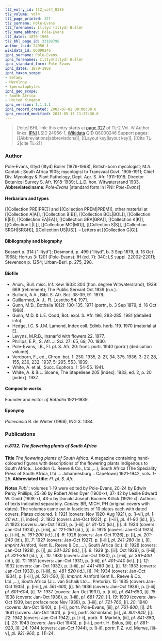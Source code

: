 ```yaml
---
tl2_entry_id: tl2_vol4_0385
tl2_volume: vol4
tl2_page_printed: 327
tl2_surname: Pole-Evans
tl2_forenames: Illtyd (Iltyd) Buller
tl2_name_abbrev: Pole-Evans
tl2_dates: 1879-1968
tl2_bhl_page_id: 33189798
author_lsid: 24956-1
wikidata_id: Q6000246
ipni_surname: Pole-Evans
ipni_forenames: Illtyd(Iltyd) Buller
ipni_standard_form: Pole-Evans
ipni_dates: 1879-1968
ipni_taxon_scope: 
- Botany
- Mycology
- Spermatophytes
ipni_geo_scope: 
- South Africa
- United Kingdom
ipni_version: 1.1.1.1
ipni_record_created: 2003-07-02 00:00:00.0
ipni_record_modified: 2013-05-15 11:27:30.0
---
```


> [!cite] BHL link: this entry starts at [page 327](https://www.biodiversitylibrary.org/page/33189798) of TL-2 Vol. IV
> Author links: [IPNI](https://www.ipni.org/a/24956-1) LSID 24956-1, [Wikidata](https://www.wikidata.org/wiki/Q6000246) QID Q6000246
> Support pages: [[Abbreviations|abbreviations]], [[Layout key|layout key]], [[Cite TL-2|cite TL-2]]

### Author

Pole-Evans, Illtyd (Iltyd) Buller (1879-1968), British-born mycologist; M.A. Cantab.; South Africa 1905; mycologist to Transvaal Govt. 1905-1911; Chief Div. Mycology & Plant Pathology, Dept. Agr. S. Afr. 1911-1918; Director Botanical Survey S. Afr. 1918-1939; L.L.D. hon. Witwatersrand 1933. 
**Abbreviated name**: *Pole-Evans* \[standard form in IPNI: *Pole-Evans*\]

#### Herbarium and types

[[Collection PRE|PRE]] and [[Collection PREM|PREM]]; other material at [[Collection A|A]], [[Collection B|B]], [[Collection BOL|BOL]], [[Collection E|E]], [[Collection EA|EA]], [[Collection GRA|GRA]], [[Collection K|K]], [[Collection L|L]], [[Collection MO|MO]], [[Collection S|S]], [[Collection SRGH|SRGH]], [[Collection US|US]]. – Letters at [[Collection G|G]].

#### Bibliography and biography

Bossert p. 314 ("Illtyd"); Desmond, p. 499 ("Iltyd", b. 3 Sep 1879, d. 16 Oct 1968); Hortus 3: 1201 (Pole-Evans); IH (ed. 7): 340; LS suppl. 22002-22011; Stevenson p. 1254; Urban-Berl. p. 275, 298.

#### Biofile

- Anon., Bull. misc. Inf. Kew 1933: 304 (hon. degree Witwatersrand), 1939: 669 (retirement); The Public Servant Oct 1939 (n.v.).
- Bullock, A.A., Bibl. S. Afr. Bot. 38-39, 91. 1978.
- Guillarmod, A. J., Fl. Lesotho 54. 1971.
- Gunn, M.D., Bothalia 10(2): 130-135. 1971 (portr., b. 3 Sep 1879, d. 16 Oct 1968).
- Gunn, M.D. & L.E. Codd, Bot. expl. S. Afr. 196, 283-285. 1981 (detailed info).
- Hedge, I.C. & J.M. Lamond, Index coll. Edinb. herb. 119. 1970 (material at E).
- Levyns, M.R.B., Insnar'd with flowers 22. 1977.
- Phillips, E.P., S. Afr. J. Sci. 27: 65, 69, 70. 1930.
- Pole-Evans, I.B., Fl. pl. S. Afr. 20: front. portr. 1940 (portr.) (dedication volume).
- Verdoorn, F., ed., Chron. bot. 1: 250. 1935, 2: 27, 34, 375. 1936, 3: 27, 28, 155, 230, 232. 1937, 5: 295, 553. 1939.
- White, A. et al., Succ. Euphorb. 1: 54-55. 1941.
- White, A. & B.L. Sloane, The Stapelieae 205 \[index\]. 1933, ed. 2, p. 20 \[index\]. 1937.

#### Composite works

Founder and editor *of Bothalia* 1921-1939.

#### Eponymy

*Polevansia* B. de Winter (1966), ING 3: 1384.

### Publications

##### n.8132. The flowering plants of South Africa

**Title**
*The flowering plants of South Africa*. A magazine containing hand-coloured figures with descriptions of the flowering plants indigenous to South Africa... London (L. Reeve & Co., Ltd.,...), South Africa (The Speciality Press of South Africa, Ltd.... Johannesburg... Capetown) 1921-1942, vols. 1-25.
**Abbreviated title**: *Fl. pl. S. Afr.*

**Notes**
*Publ*.: volumes 1-19 were edited by Pole-Evans, 20-24 by Edwin Percy Phillips, 25-36 by Robert Allen Dyer (1900-x), 37-42 by Leslie Edward W. Codd (1908-x), 43-x by Donald Joseph Boomer Killick (1926-x). Authors of texts indicated separately. *Copies*: BR, MICH, PH (original covers with dates). The volumes came out in fascicles of 10 plates each with dated covers. Plates coloured.
*1*: 1921 (covers: Nov 1920-Aug 1921), p. \[i-vi\], *pl. 1-40* w.t., \[i, index\].
*2*: 1922 (covers Jan-Oct 1922), p. \[i-iii\], *pl. 41-80* (id.), \[i\].
*3*: 1923 (covers: Jan-Oct 1923), p. \[i-iii\], *pl. 81-120* (id.), \[i\].
*4*: 1924 (covers: Jan-Oct 1924), p. \[i-iii\], *pl. 121-160* (id.), \[i\].
*5*: 1925 (covers: Jan-Oct 1925), p. \[i-iii\], *pl. 161-200* (id.), \[i\].
*6*: 1926 (covers: Jan-Oct 1926), p. \[i\], *pl. 201-240* (id.), \[i\].
*7*: 1927 (covers: Jan-Oct 1927), p. \[i-iii\], *pl. 241-280* (id.), \[i\]. *Imprint* Ashford, Kent (L. Reeve & Co.,...), South Africa (id.).
*8*: 1928 (covers: Jan-Oct 1928), p. \[i\], *pl. 281-320* (id.), \[i\].
*9*: 1929 (p. \[iii\]: Oct 1929), p. \[i-iii\], *pl. 321-360* (id.), \[i\].
*10*: 1930 (covers: Jan-Oct 1930), p. \[i-iii\], *pl. 361-400* (id.), \[i\].
*11*: 1931 (covers: Jan-Oct 1931), p. \[i-iii\], *pl. 401-440* (id.), \[i\].
*12*: 1932 (covers: Jan-Oct 1932), p. \[i-iii\], *pl. 441-480* (id.), \[i\].
*13*: 1933 (covers: Jan-Oct 1933), p. \[i-iii\], *pl. 481-520* (id.), \[i\].
*14*: 1934 (covers: Jan-Oct 1934), p. \[i-iii\], *pl. 521-560*, \[i\]. *Imprint*: Ashford Kent (L. Reeve & Co., Ltd.,...), South Africa (J.L. van Schaik Ltd.... Pretoria).
*15*: 1935 (covers Jan-Oct 1935), p. \[i-iii\], *pl. 561-600*, \[i\].
*16*: 1936 (covers: Jan-Oct 1936), p. \[i-iii\], *pl. 601-604*, \[i\].
*17*: 1937 (covers: Jan-Oct 1937), p. \[i-iii\], *pl. 641-680*, \[i\].
*18*: 1938 (covers: Jan-Oct 1938), p. \[i-iii\], *pl. 681-720*, \[i\].
*19*: 1939 (covers: Jan-Oct 1939, but preface note Nov 1939), p. \[i-iii\], *pl. 721-760*, \[i\].
*20*: 1940 (covers: Jan-Oct 1940), p. \[i-ii\], portr. Pole-Evans, \[iii\], *pl. 761-800*, \[i\].
*21*: 1941 (covers: Jan-Oct 1941), p. \[i-ii\], portr. Schönland, \[iii\], *pl. 801-840*, \[i\].
*22*: 1942 (covers: Jan-Oct 1942), p. \[i-ii\], portr. R. Marloth, \[iii\], *pl. 841-880*, \[i\].
*23*: 1943 (covers: Jan-Oct 1943), p. \[i-ii\], portr. H. Bolus, \[iii\], *pl. 881-920*, \[i\].
*24*: 1944 (covers: Jan-Oct 1944), p. \[i-ii\], portr. F.Z. v.d. Merwe, \[iii-v\], *pl. 921-960*, p. \[1\]-24.


